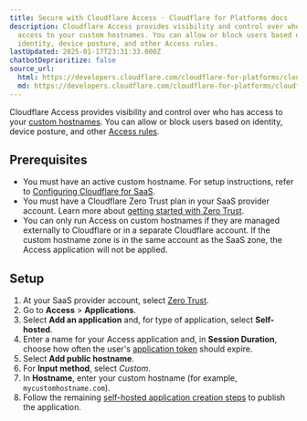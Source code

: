 ```yaml
---
title: Secure with Cloudflare Access · Cloudflare for Platforms docs
description: Cloudflare Access provides visibility and control over who has
  access to your custom hostnames. You can allow or block users based on
  identity, device posture, and other Access rules.
lastUpdated: 2025-01-17T23:31:33.000Z
chatbotDeprioritize: false
source_url:
  html: https://developers.cloudflare.com/cloudflare-for-platforms/cloudflare-for-saas/security/secure-with-access/
  md: https://developers.cloudflare.com/cloudflare-for-platforms/cloudflare-for-saas/security/secure-with-access/index.md
---
```


Cloudflare Access provides visibility and control over who has access to your [custom hostnames](https://developers.cloudflare.com/cloudflare-for-platforms/cloudflare-for-saas/domain-support/). You can allow or block users based on identity, device posture, and other [Access rules](https://developers.cloudflare.com/cloudflare-one/policies/access/).

## Prerequisites

* You must have an active custom hostname. For setup instructions, refer to [Configuring Cloudflare for SaaS](https://developers.cloudflare.com/cloudflare-for-platforms/cloudflare-for-saas/start/getting-started/).
* You must have a Cloudflare Zero Trust plan in your SaaS provider account. Learn more about [getting started with Zero Trust](https://developers.cloudflare.com/cloudflare-one/setup/).
* You can only run Access on custom hostnames if they are managed externally to Cloudflare or in a separate Cloudflare account. If the custom hostname zone is in the same account as the SaaS zone, the Access application will not be applied.

## Setup

1. At your SaaS provider account, select [Zero Trust](https://one.dash.cloudflare.com).
2. Go to **Access** > **Applications**.
3. Select **Add an application** and, for type of application, select **Self-hosted**.
4. Enter a name for your Access application and, in **Session Duration**, choose how often the user's [application token](https://developers.cloudflare.com/cloudflare-one/identity/authorization-cookie/application-token/) should expire.
5. Select **Add public hostname**.
6. For **Input method**, select *Custom*.
7. In **Hostname**, enter your custom hostname (for example, `mycustomhostname.com`).
8. Follow the remaining [self-hosted application creation steps](https://developers.cloudflare.com/cloudflare-one/applications/configure-apps/self-hosted-public-app/) to publish the application.
